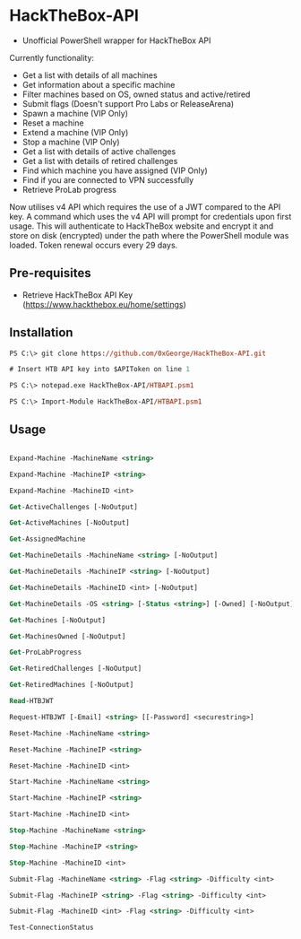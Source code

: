 # HackTheBox-API

- Unofficial PowerShell wrapper for HackTheBox API

Currently functionality:
- Get a list with details of all machines
- Get information about a specific machine
- Filter machines based on OS, owned status and active/retired
- Submit flags (Doesn't support Pro Labs or ReleaseArena)
- Spawn a machine (VIP Only)
- Reset a machine
- Extend a machine (VIP Only)
- Stop a machine (VIP Only)
- Get a list with details of active challenges
- Get a list with details of retired challenges
- Find which machine you have assigned (VIP Only)
- Find if you are connected to VPN successfully
- Retrieve ProLab progress

Now utilises v4 API which requires the use of a JWT compared to the API key. A command which uses the v4 API will prompt for credentials upon first usage. This will authenticate to HackTheBox website and encrypt it and store on disk (encrypted) under the path where the PowerShell module was loaded. Token renewal occurs every 29 days.

## Pre-requisites
- Retrieve HackTheBox API Key (https://www.hackthebox.eu/home/settings)

## Installation
```ps
PS C:\> git clone https://github.com/0xGeorge/HackTheBox-API.git

# Insert HTB API key into $APIToken on line 1

PS C:\> notepad.exe HackTheBox-API/HTBAPI.psm1

PS C:\> Import-Module HackTheBox-API/HTBAPI.psm1

```
## Usage
```ps 

Expand-Machine -MachineName <string>

Expand-Machine -MachineIP <string>

Expand-Machine -MachineID <int>

Get-ActiveChallenges [-NoOutput]

Get-ActiveMachines [-NoOutput]

Get-AssignedMachine

Get-MachineDetails -MachineName <string> [-NoOutput]

Get-MachineDetails -MachineIP <string> [-NoOutput]

Get-MachineDetails -MachineID <int> [-NoOutput]

Get-MachineDetails -OS <string> [-Status <string>] [-Owned] [-NoOutput]

Get-Machines [-NoOutput]

Get-MachinesOwned [-NoOutput]

Get-ProLabProgress

Get-RetiredChallenges [-NoOutput]

Get-RetiredMachines [-NoOutput]

Read-HTBJWT

Request-HTBJWT [-Email] <string> [[-Password] <securestring>]

Reset-Machine -MachineName <string>

Reset-Machine -MachineIP <string>

Reset-Machine -MachineID <int>

Start-Machine -MachineName <string>

Start-Machine -MachineIP <string>

Start-Machine -MachineID <int>

Stop-Machine -MachineName <string>

Stop-Machine -MachineIP <string>

Stop-Machine -MachineID <int>

Submit-Flag -MachineName <string> -Flag <string> -Difficulty <int>

Submit-Flag -MachineIP <string> -Flag <string> -Difficulty <int>

Submit-Flag -MachineID <int> -Flag <string> -Difficulty <int>

Test-ConnectionStatus
```